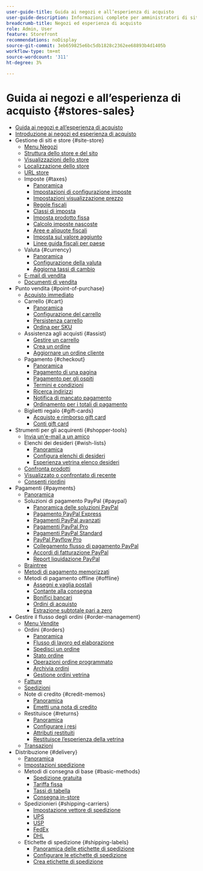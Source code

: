 ```yaml
---
user-guide-title: Guida ai negozi e all’esperienza di acquisto
user-guide-description: Informazioni complete per amministratori di siti, agenti del servizio clienti e responsabili vendite che lavorano in Adobe Commerce e Magento Open Source.
breadcrumb-title: Negozi ed esperienza di acquisto
role: Admin, User
feature: Storefront
recommendations: noDisplay
source-git-commit: 3eb659825e6bc5db1828c2362ee68893b4d1405b
workflow-type: tm+mt
source-wordcount: '311'
ht-degree: 3%

---
```



# Guida ai negozi e all’esperienza di acquisto {#stores-sales}

+ [Guida ai negozi e all’esperienza di acquisto](guide-overview.md)
+ [Introduzione ai negozi ed esperienza di acquisto](introduction.md)
+ Gestione di siti e store {#site-store}
   + [Menu Negozi](stores-menu.md)
   + [Struttura dello store e del sito](stores.md)
   + [Visualizzazioni dello store](store-views.md)
   + [Localizzazione dello store](store-localize.md)
   + [URL store](store-urls.md)
   + Imposte {#taxes}
      + [Panoramica](taxes.md)
      + [Impostazioni di configurazione imposte](tax-settings-general.md)
      + [Impostazioni visualizzazione prezzo](display-settings.md)
      + [Regole fiscali](tax-rules.md)
      + [Classi di imposta](tax-class.md)
      + [Imposta prodotto fissa](fixed-product-tax.md)
      + [Calcolo imposte nascoste](hidden-tax-calculation.md)
      + [Aree e aliquote fiscali](tax-zones-rates.md)
      + [Imposta sul valore aggiunto](vat.md)
      + [Linee guida fiscali per paese](international-tax-guidelines.md)
   + Valuta {#currency}
      + [Panoramica](currency.md)
      + [Configurazione della valuta](currency-configuration.md)
      + [Aggiorna tassi di cambio](currency-update.md)
   + [E-mail di vendita](sales-email.md)
   + [Documenti di vendita](sales-documents.md)
+ Punto vendita {#point-of-purchase}
   + [Acquisto immediato](checkout-instant-purchase.md)
   + Carrello {#cart}
      + [Panoramica](cart.md)
      + [Configurazione del carrello](cart-configuration.md)
      + [Persistenza carrello](cart-persistent.md)
      + [Ordina per SKU](order-by-sku.md)
   + Assistenza agli acquisti {#assist}
      + [Gestire un carrello](shopping-assisted-cart-manage.md)
      + [Crea un ordine](customer-account-create-order.md)
      + [Aggiornare un ordine cliente](order-update.md)
   + Pagamento {#checkout}
      + [Panoramica](checkout-process.md)
      + [Pagamento di una pagina](checkout-one-page.md)
      + [Pagamento per gli ospiti](checkout-guest.md)
      + [Termini e condizioni](terms-and-conditions.md)
      + [Ricerca indirizzi](checkout-address-search.md)
      + [Notifica di mancato pagamento](checkout-payment-failed-emails.md)
      + [Ordinamento per i totali di pagamento](checkout-totals-sort-order.md)
   + Biglietti regalo {#gift-cards}
      + [Acquisto e rimborso gift card](product-gift-card-workflow.md)
      + [Conti gift card](product-gift-card-accounts.md)
+ Strumenti per gli acquirenti {#shopper-tools}
   + [Invia un&#39;e-mail a un amico](email-a-friend.md)
   + Elenchi dei desideri {#wish-lists}
      + [Panoramica](wishlists.md)
      + [Configura elenchi di desideri](wishlist-configuration.md)
      + [Esperienza vetrina elenco desideri](wishlist-storefront.md)
   + [Confronta prodotti](product-compare.md)
   + [Visualizzato o confrontato di recente](products-viewed-compared.md)
   + [Consenti riordini](reorders-allow.md)
+ Pagamenti {#payments}
   + [Panoramica](payments.md)
   + Soluzioni di pagamento PayPal {#paypal}
      + [Panoramica delle soluzioni PayPal](paypal.md)
      + [Pagamento PayPal Express](paypal-express-checkout.md)
      + [Pagamenti PayPal avanzati](paypal-payments-advanced.md)
      + [Pagamenti PayPal Pro](paypal-payments-pro.md)
      + [Pagamenti PayPal Standard](paypal-payments-standard.md)
      + [PayPal Payflow Pro](paypal-payflow-pro.md)
      + [Collegamento flusso di pagamento PayPal](paypal-payflow-link.md)
      + [Accordi di fatturazione PayPal](paypal-billing-agreements.md)
      + [Report liquidazione PayPal](paypal-settlement-reports.md)
   + [Braintree](braintree.md)
   + [Metodi di pagamento memorizzati](stored-payment-methods.md)
   + Metodi di pagamento offline {#offline}
      + [Assegni e vaglia postali](check-money-order.md)
      + [Contante alla consegna](cash-on-delivery.md)
      + [Bonifici bancari](bank-transfer.md)
      + [Ordini di acquisto](purchase-order.md)
      + [Estrazione subtotale pari a zero](zero-subtotal-checkout.md)
+ Gestire il flusso degli ordini {#order-management}
   + [Menu Vendite](sales-menu.md)
   + Ordini {#orders}
      + [Panoramica](orders.md)
      + [Flusso di lavoro ed elaborazione](order-processing.md)
      + [Spedisci un ordine](order-ship.md)
      + [Stato ordine](order-status.md)
      + [Operazioni ordine programmato](order-scheduled-operations.md)
      + [Archivia ordini](order-archive.md)
      + [Gestione ordini vetrina](orders-storefront.md)
   + [Fatture](invoices.md)
   + [Spedizioni](shipments.md)
   + Note di credito {#credit-memos}
      + [Panoramica](credit-memos.md)
      + [Emetti una nota di credito](credit-memo-create.md)
   + Restituisce {#returns}
      + [Panoramica](returns.md)
      + [Configurare i resi](rma-configure.md)
      + [Attributi restituiti](attributes-returns.md)
      + [Restituisce l’esperienza della vetrina](rma-customer-experience.md)
   + [Transazioni](transactions.md)
+ Distribuzione {#delivery}
   + [Panoramica](delivery.md)
   + [Impostazioni spedizione](shipping-settings.md)
   + Metodi di consegna di base {#basic-methods}
      + [Spedizione gratuita](shipping-free.md)
      + [Tariffa fissa](shipping-flat-rate.md)
      + [Tassi di tabella](shipping-table-rate.md)
      + [Consegna in-store](shipping-in-store-delivery.md)
   + Spedizionieri {#shipping-carriers}
      + [Impostazione vettore di spedizione](carriers.md)
      + [UPS](ups.md)
      + [USP](usps.md)
      + [FedEx](fedex.md)
      + [DHL](dhl.md)
   + Etichette di spedizione {#shipping-labels}
      + [Panoramica delle etichette di spedizione](shipping-labels.md)
      + [Configurare le etichette di spedizione](shipping-label-configure.md)
      + [Crea etichette di spedizione](shipping-label-create.md)
